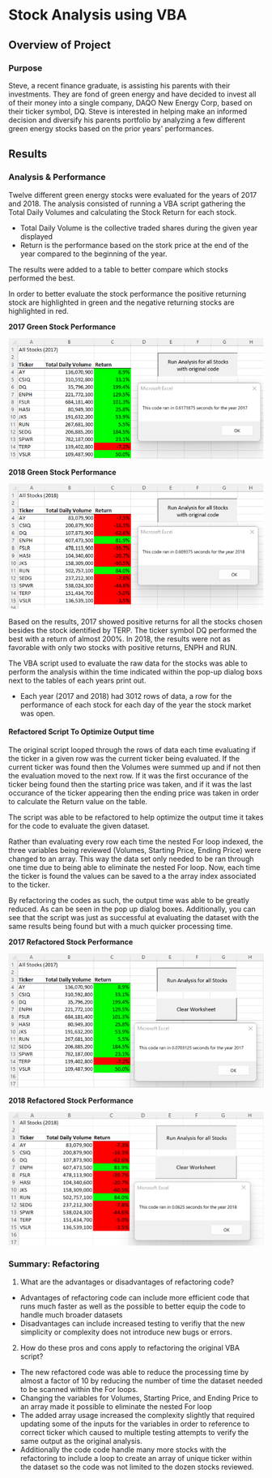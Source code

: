 # Stock Analysis using VBA

## Overview of Project

### Purpose
Steve, a recent finance graduate, is assisting his parents with their investments. They are fond of green energy and have decided to invest all of their money into a single company, DAQO New Energy Corp, based on their ticker symbol, DQ. Steve is interested in helping make an informed decision and diversify his parents portfolio by analyzing a few different green energy stocks based on the prior years' performances.

## Results

### Analysis & Performance
Twelve different green energy stocks were evaluated for the years of 2017 and 2018. The analysis consisted of running a VBA script gathering the Total Daily Volumes and calculating the Stock Return for each stock.
* Total Daily Volume is the collective traded shares during the given year displayed
* Return is the performance based on the stork price at the end of the year compared to the beginning of the year.

The results were added to a table to better compare which stocks performed the best.   

In order to better evaluate the stock performance the positive returning stock are highlighted in green and the negative returning stocks are highlighted in red.

**2017 Green Stock Performance**

![2017 Original Stock Analysis](https://github.com/mcgibbenyd1/stock-analysis/blob/main/Green_Stocks%20original%20code%202017.png)

**2018 Green Stock Performance**

![2018 Original Stock Analysis](https://github.com/mcgibbenyd1/stock-analysis/blob/main/Green_Stocks%20original%20code%202018.png)

Based on the results, 2017 showed positive returns for all the stocks chosen besides the stock identified by TERP. The ticker symbol DQ performed the best with a return of almost 200%. In 2018, the results were not as favorable with only two stocks with positive returns, ENPH and RUN.

The VBA script used to evaluate the raw data for the stocks was able to perform the analysis within the time indicated within the pop-up dialog boxs next to the tables of each years print out.
* Each year (2017 and 2018) had 3012 rows of data, a row for the performance of each stock for each day of the year the stock market was open. 

#### Refactored Script To Optimize Output time

The original script looped through the rows of data each time evaluating if the ticker in a given row was the current ticker being evaluated. If the current ticker was found then the Volumes were summed up and if not then the evaluation moved to the next row. If it was the first occurance of the ticker being found then the starting price was taken, and if it was the last occurance of the ticker appearing then the ending price was taken in order to calculate the Return value on the table.

The script was able to be refactored to help optimize the output time it takes for the code to evaluate the given dataset.

Rather than evaluating every row each time the nested For loop indexed, the three variables being reviewed (Volumes, Starting Price, Ending Price) were changed to an array. This way the data set only needed to be ran through one time due to being able to eliminate the nested For loop. Now, each time the ticker is found the values can be saved to a the array index associated to the ticker. 
 
By refactoring the codes as such, the output time was able to be greatly reduced. As can be seen in the pop up dialog boxes. Additionally, you can see that the script was just as successful at evaluating the dataset with the same results being found but with a much quicker processing time. 

**2017 Refactored Stock Performance**

![2017 Refactored Stock Analysis](https://github.com/mcgibbenyd1/stock-analysis/blob/main/VBA_Challenge_2017.png)

**2018 Refactored Stock Performance**

![2018 Refactored Stock Analysis](https://github.com/mcgibbenyd1/stock-analysis/blob/main/VBA_Challenge_2018.png)

### Summary: Refactoring
1) What are the advantages or disadvantages of refactoring code?
  * Advantages of refactoring code can include more efficient code that runs much faster as well as the possible to better equip the code to handle much broader datasets
  * Disadvantages can include increased testing to verifiy that the new simplicity or complexity does not introduce new bugs or errors. 

2) How do these pros and cons apply to refactoring the original VBA script?
  * The new refactored code was able to reduce the processing time by almost a factor of 10 by reducing the number of time the dataset needed to be scanned within the For loops. 
  * Changing the variables for Volumes, Starting Price, and Ending Price to an array made it possible to eliminate the nested For loop
  * The added array usage increased the complexity slightly that required updating some of the inputs for the variables in order to reference to correct ticker which caused to multiple testing attempts to verify the same output as the original analysis.  
  * Additionally the code code handle many more stocks with the refactoring to include a loop to create an array of unique ticker within the dataset so the code was not limited to the dozen stocks reviewed. 

